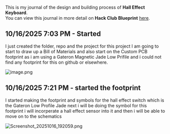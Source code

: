 <!--
  ===================    !!READ THIS NOTICE!!   ====================
  DO NOT edit this file manually. Your changes WILL BE OVERWRITTEN!
  This journal is auto generated and updated by Hack Club Blueprint.
  To edit this file, please edit your journal entries on Blueprint.
  ==================================================================
-->

This is my journal of the design and building process of **Hall Effect Keyboard**.  
You can view this journal in more detail on **Hack Club Blueprint** [here](https://blueprint.hackclub.com/projects/543).


## 10/16/2025 7:03 PM - Started  

I just created the folder, repo and the project for this project I am going to start to draw up a Bill of Materials and also start on the Custom PCB footprint as i am using a Gateron Magnetic Jade Low Prifile and i could not find any footprint for this on github or elsewhere.

![image.png](https://blueprint.hackclub.com/user-attachments/blobs/proxy/eyJfcmFpbHMiOnsiZGF0YSI6MjQ2MSwicHVyIjoiYmxvYl9pZCJ9fQ==--f05b35b721a7fbdc921600124eafe4c74900f744/image.png)


  

## 10/16/2025 7:21 PM - started the footprint  

I started making the footprint and symbols for the hall effect switch which is the Gateron Low Profile Jade next i will be doing the symbol for this footprint i will incorperate a hall effect sensor into it and then i will be able to move on to the schematics

![Screenshot_20251016_192059.png](https://blueprint.hackclub.com/user-attachments/blobs/proxy/eyJfcmFpbHMiOnsiZGF0YSI6MjQ2MiwicHVyIjoiYmxvYl9pZCJ9fQ==--46c30fe0943a7728a9004ac33b13ce1028b1d8d7/Screenshot_20251016_192059.png)
  

